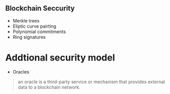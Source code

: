 ## Blockchain Seccurity
- Merkle trees
- Eliptic curve pairting 
- Polynomial commitments
- Ring signatures


# Addtional security model

- Oracles
> an oracle is a third-party service or mechanism that provides external data to a blockchain network.